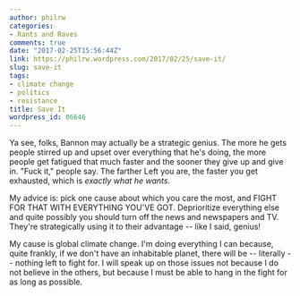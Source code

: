 ```yaml
---
author: philrw
categories:
- Rants and Raves
comments: true
date: "2017-02-25T15:56:44Z"
link: https://philrw.wordpress.com/2017/02/25/save-it/
slug: save-it
tags:
- climate change
- politics
- resistance
title: Save It
wordpress_id: 86646
---
```


Ya see, folks, Bannon may actually be a strategic genius. The more he gets people stirred up and upset over everything that he's doing, the more people get fatigued that much faster and the sooner they give up and give in. "Fuck it," people say. The farther Left you are, the faster you get exhausted, which is _exactly what he wants_.

My advice is: pick one cause about which you care the most, and FIGHT FOR THAT WITH EVERYTHING YOU'VE GOT. Deprioritize everything else and quite possibly you should turn off the news and newspapers and TV. They're strategically using it to their advantage -- like I said, genius!

My cause is global climate change. I'm doing everything I can because, quite frankly, if we don't have an inhabitable planet, there will be -- literally -- nothing left to fight for. I will speak up on those issues not because I do not believe in the others, but because I must be able to hang in the fight for as long as possible.
